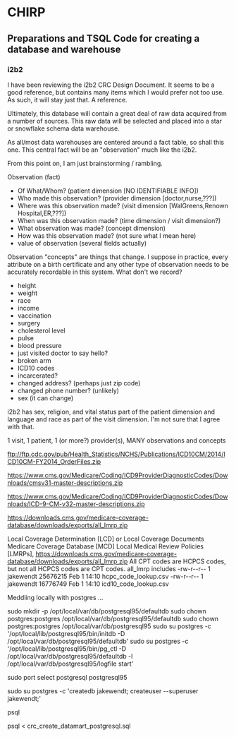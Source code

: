 # CHIRP

## Preparations and TSQL Code for creating a database and warehouse

### i2b2

I have been reviewing the i2b2 CRC Design Document.
It seems to be a good reference, but contains many items
which I would prefer not too use.  As such, it will stay just that.
A reference.

Ultimately, this database will contain a great deal of raw
data acquired from a number of sources.
This raw data will be selected and placed into a star or snowflake
schema data warehouse.

As all/most data warehouses are centered around a fact table,
so shall this one.  This central fact will be an "observation"
much like the i2b2.


From this point on, I am just brainstorming / rambling.



Observation (fact)
* Of What/Whom? (patient dimension [NO IDENTIFIABLE INFO])
* Who made this observation? (provider dimension [doctor,nurse,???])
* Where was this observation made? (visit dimension [WalGreens,Renown Hospital,ER,???])
* When was this observation made? (time dimension / visit dimension?)
* What observation was made? (concept dimension)
* How was this observation made? (not sure what I mean here)
* value of observation (several fields actually)


Observation "concepts" are things that change.
I suppose in practice, every attribute on a birth certificate
and any other type of observation
needs to be accurately recordable in this system.
What don't we record?
* height
* weight
* race
* income
* vaccination
* surgery
* cholesterol level
* pulse
* blood pressure
* just visited doctor to say hello?
* broken arm
* ICD10 codes
* incarcerated?
* changed address?  (perhaps just zip code)
* changed phone number?  (unlikely)
* sex (it can change)


i2b2 has sex, religion, and vital status part of the patient dimension
and language and race as part of the visit dimension.
I'm not sure that I agree with that.


1 visit, 1 patient, 1 (or more?) provider(s), MANY observations and concepts



ftp://ftp.cdc.gov/pub/Health_Statistics/NCHS/Publications/ICD10CM/2014/ICD10CM-FY2014_OrderFiles.zip

https://www.cms.gov/Medicare/Coding/ICD9ProviderDiagnosticCodes/Downloads/cmsv31-master-descriptions.zip

https://www.cms.gov/Medicare/Coding/ICD9ProviderDiagnosticCodes/Downloads/ICD-9-CM-v32-master-descriptions.zip

https://downloads.cms.gov/medicare-coverage-database/downloads/exports/all_lmrp.zip



Local Coverage Determination [LCD] or Local Coverage Documents
Medicare Coverage Database [MCD] 
Local Medical Review Policies [LMRPs],
https://downloads.cms.gov/medicare-coverage-database/downloads/exports/all_lmrp.zip
All CPT codes are HCPCS codes, but not all HCPCS codes are CPT codes.
all_lmrp includes 
-rw-r--r-- 1 jakewendt  25676215 Feb  1 14:10 hcpc_code_lookup.csv
-rw-r--r-- 1 jakewendt  16776749 Feb  1 14:10 icd10_code_lookup.csv






Meddling locally with postgres ...

sudo mkdir -p /opt/local/var/db/postgresql95/defaultdb
sudo chown postgres:postgres /opt/local/var/db/postgresql95/defaultdb
sudo chown postgres:postgres /opt/local/var/db/postgresql95
sudo su postgres -c '/opt/local/lib/postgresql95/bin/initdb -D /opt/local/var/db/postgresql95/defaultdb' 
sudo su postgres -c '/opt/local/lib/postgresql95/bin/pg_ctl -D /opt/local/var/db/postgresql95/defaultdb -l /opt/local/var/db/postgresql95/logfile start'

sudo port select postgresql postgresql95

sudo su postgres -c 'createdb jakewendt; createuser --superuser jakewendt;'

psql


psql < crc_create_datamart_postgresql.sql






